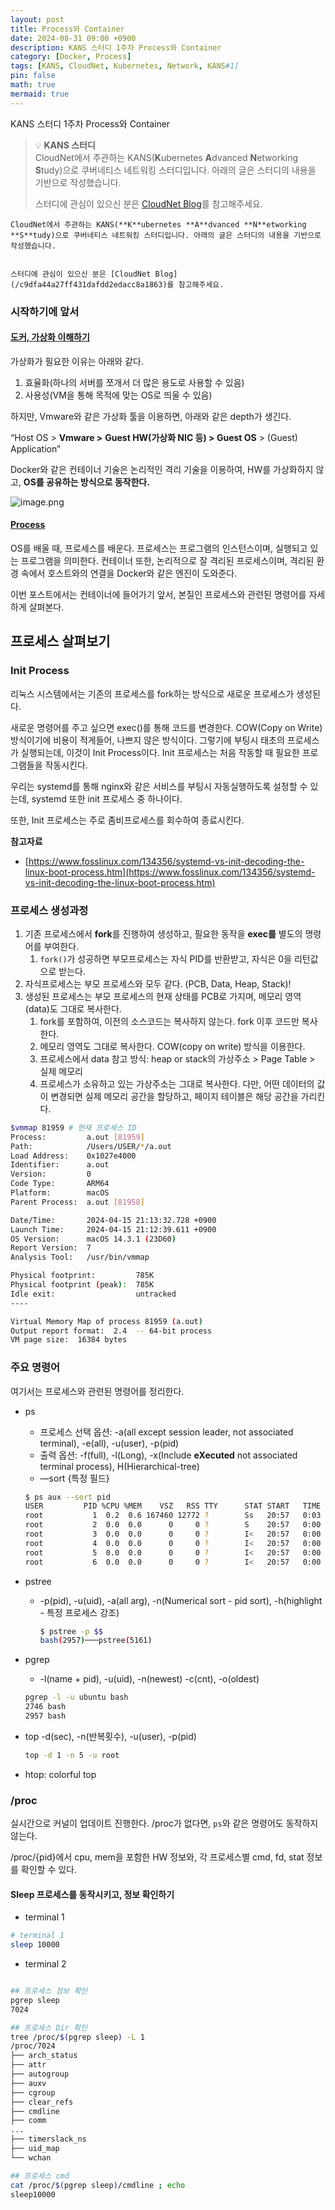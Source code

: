 ```yaml
---
layout: post
title: Process와 Container
date: 2024-08-31 09:00 +0900 
description: KANS 스터디 1주차 Process와 Container
category: [Docker, Process] 
tags: [KANS, CloudNet, Kubernetes, Network, KANS#1] 
pin: false
math: true
mermaid: true
---
```

KANS 스터디 1주차 Process와 Container
<!--more-->


> 💡 **KANS 스터디**  
> CloudNet에서 주관하는 KANS(**K**ubernetes **A**dvanced **N**etworking **S**tudy)으로 쿠버네티스 네트워킹 스터디입니다. 아래의 글은 스터디의 내용을 기반으로 작성했습니다.  
>   
> 스터디에 관심이 있으신 분은 [CloudNet Blog](/c9dfa44a27ff431dafdd2edacc8a1863)를 참고해주세요.


	CloudNet에서 주관하는 KANS(**K**ubernetes **A**dvanced **N**etworking **S**tudy)으로 쿠버네티스 네트워킹 스터디입니다. 아래의 글은 스터디의 내용을 기반으로 작성했습니다.


	스터디에 관심이 있으신 분은 [CloudNet Blog](/c9dfa44a27ff431dafdd2edacc8a1863)를 참고해주세요.


### 시작하기에 앞서


#### [도커, 가상화 이해하기](https://www.youtube.com/watch?v=zh0OMXg2Kog)


가상화가 필요한 이유는 아래와 같다.

1. 효율화(하나의 서버를 쪼개서 더 많은 용도로 사용할 수 있음)
2. 사용성(VM을 통해 목적에 맞는 OS로 띄울 수 있음)

하지만, Vmware와 같은 가상화 툴을 이용하면, 아래와 같은 depth가 생긴다.


“Host OS > **Vmware >** **Guest HW(가상화 NIC 등) > Guest OS** > (Guest) Application”


Docker와 같은 컨테이너 기술은 논리적인 격리 기술을 이용하여, HW를 가상화하지 않고, **OS를 공유하는 방식으로 동작한다.** 


![image.png](/assets/img/post/Process와%20Container/1.png)


####  [Process](https://www.youtube.com/watch?v=xewZYX1e5R8)


OS를 배울 때, 프로세스를 배운다. 프로세스는 프로그램의 인스턴스이며, 실행되고 있는 프로그램을 의미한다. 컨테이너 또한, 논리적으로 잘 격리된 프로세스이며, 격리된 환경 속에서 호스트와의 연결을 Docker와 같은 엔진이 도와준다.


이번 포스트에서는 컨테이너에 들어가기 앞서, 본질인 프로세스와 관련된 명령어를 자세하게 살펴본다.


## 프로세스 살펴보기


### Init Process


리눅스 시스템에서는 기존의 프로세스를 fork하는 방식으로 새로운 프로세스가 생성된다. 


새로운 명령어를 주고 싶으면 exec()를 통해 코드를 변경한다. COW(Copy on Write)방식이기에 비용이 적게들어, 나쁘지 않은 방식이다. 그렇기에 부팅시 태초의 프로세스가 실행되는데, 이것이 Init Process이다. Init 프로세스는 처음 작동할 때 필요한 프로그램들을 작동시킨다. 


우리는 systemd를 통해 nginx와 같은 서비스를 부팅시 자동실행하도록 설정할 수 있는데, systemd 또한 init 프로세스 중 하나이다.


또한, Init 프로세스는 주로 좀비프로세스를 회수하여 종료시킨다. 


**참고자료**

- [https://www.fosslinux.com/134356/systemd-vs-init-decoding-the-linux-boot-process.htm](https://www.fosslinux.com/134356/systemd-vs-init-decoding-the-linux-boot-process.htm)

### 프로세스 생성과정

1. 기존 프로세스에서 **fork**를 진행하여 생성하고, 필요한 동작을 **exec를** 별도의 명령어를 부여한다.
	1. `fork()`가 성공하면 부모프로세스는 자식 PID를 반환받고, 자식은 0을 리턴값으로 받는다.
2. 자식프로세스는 부모 프로세스와 모두 같다. (PCB, Data, Heap, Stack)!
3. 생성된 프로세스는 부모 프로세스의 현재 상태를 PCB로 가지며, 메모리 영역(data)도 그대로 복사한다.
	1. fork를 포함하여, 이전의 소스코드는 복사하지 않는다. fork 이후 코드만 복사한다.
	2. 메모리 영역도 그대로 복사한다. COW(copy on write) 방식을 이용한다.
	3. 프로세스에서 data 참고 방식: heap or stack의 가상주소 > Page Table > 실제 메모리
	4. 프로세스가 소유하고 있는 가상주소는 그대로 복사한다. 다만, 어떤 데이터의 값이 변경되면 실제 메모리 공간을 할당하고, 페이지 테이블은 해당 공간을 가리킨다.

```bash
$vmmap 81959 # 현재 프로세스 ID
Process:         a.out [81959]
Path:            /Users/USER/*/a.out
Load Address:    0x1027e4000
Identifier:      a.out
Version:         0
Code Type:       ARM64
Platform:        macOS
Parent Process:  a.out [81958]

Date/Time:       2024-04-15 21:13:32.728 +0900
Launch Time:     2024-04-15 21:12:39.611 +0900
OS Version:      macOS 14.3.1 (23D60)
Report Version:  7
Analysis Tool:   /usr/bin/vmmap

Physical footprint:         785K
Physical footprint (peak):  785K
Idle exit:                  untracked
----

Virtual Memory Map of process 81959 (a.out)
Output report format:  2.4  -- 64-bit process
VM page size:  16384 bytes
```


### 주요 명령어


여기서는 프로세스와 관련된 명령어를 정리한다.

- ps
	- 프로세스 선택 옵션: -a(all except session leader, not associated terminal),  -e(all), -u(user), -p(pid)
	- 출력 옵션: -f(full), -l(Long), -x(Include **eXecuted** not associated terminal process), H(Hierarchical-tree)
	- —sort {특정 필드}

	```bash
	$ ps aux --sort pid
	USER         PID %CPU %MEM    VSZ   RSS TTY      STAT START   TIME COMMAND
	root           1  0.2  0.6 167460 12772 ?        Ss   20:57   0:03 /sbin/init
	root           2  0.0  0.0      0     0 ?        S    20:57   0:00 [kthreadd]
	root           3  0.0  0.0      0     0 ?        I<   20:57   0:00 [rcu_gp]
	root           4  0.0  0.0      0     0 ?        I<   20:57   0:00 [rcu_par_gp]
	root           5  0.0  0.0      0     0 ?        I<   20:57   0:00 [slub_flushwq]
	root           6  0.0  0.0      0     0 ?        I<   20:57   0:00 [netns]
	```

- pstree
	- -p(pid), -u(uid), -a(all arg), -n(Numerical sort - pid sort), -h(highlight - 특정 프로세스 강조)

		```bash
		$ pstree -p $$
		bash(2957)───pstree(5161)
		```

- pgrep
	- -l(name + pid), -u(uid), -n(newest) -c(cnt), -o(oldest)

	```bash
	pgrep -l -u ubuntu bash
	2746 bash
	2957 bash
	```

- top -d(sec), -n(반복횟수), -u(user), -p(pid)

	```bash
	top -d 1 -n 5 -u root
	```

- htop: colorful top

### /proc


실시간으로 커널이 업데이트 진행한다. /proc가 없다면, `ps`와 같은 명령어도 동작하지 않는다.


/proc/{pid}에서 cpu, mem을 포함한 HW 정보와, 각 프로세스별 cmd, fd, stat 정보를 확인할 수 있다.


#### Sleep 프로세스를 동작시키고, 정보 확인하기

- terminal 1

```bash
# terminal 1
sleep 10000
```

- terminal 2

```bash

## 프로세스 정보 확인
pgrep sleep
7024

## 프로세스 Dir 확인
tree /proc/$(pgrep sleep) -L 1
/proc/7024
├── arch_status
├── attr
├── autogroup
├── auxv
├── cgroup
├── clear_refs
├── cmdline
├── comm
...
├── timerslack_ns
├── uid_map
└── wchan

## 프로세스 cmd 
cat /proc/$(pgrep sleep)/cmdline ; echo
sleep10000


```

